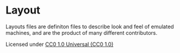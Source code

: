 # **Layout** #

Layouts files are definiton files to describe look and feel of emulated machines, and are the product
of many different contributors.

Licensed under [CC0 1.0 Universal (CC0 1.0)](https://creativecommons.org/publicdomain/zero/1.0/)